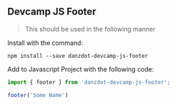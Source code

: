 ## Devcamp JS Footer

>This should be used in the following manner

Install with the command:

```
npm install --save danzdot-devcamp-js-footer
```

Add to Javascript Project with the following code:

```javascript
import { footer } from 'danzdot-devcamp-js-footer';

footer('Some Name')
